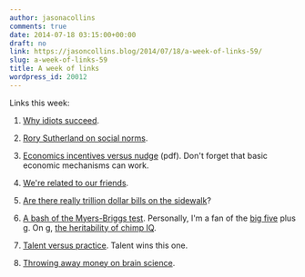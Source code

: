 ```yaml
---
author: jasonacollins
comments: true
date: 2014-07-18 03:15:00+00:00
draft: no
link: https://jasoncollins.blog/2014/07/18/a-week-of-links-59/
slug: a-week-of-links-59
title: A week of links
wordpress_id: 20012
---
```


Links this week:






	
  1. [Why idiots succeed](http://stumblingandmumbling.typepad.com/stumbling_and_mumbling/2014/07/why-idiots-succeed.html).

	
  2. [Rory Sutherland on social norms](http://www.spectator.co.uk/life/the-wiki-man/9264201/why-well-never-go-back-to-smoking-indoors).

	
  3. [Economics incentives versus nudge](http://www.bristol.ac.uk/cmpo/publications/papers/2014/wp328.pdf) (pdf). Don't forget that basic economic mechanisms can work.

	
  4. [We're related to our friends](http://www.npr.org/blogs/health/2014/07/14/331354227/do-we-choose-our-friends-because-they-share-our-genes).

	
  5. [Are there really trillion dollar bills on the sidewalk](http://econlog.econlib.org/archives/2014/07/open_borders_an_3.html)?

	
  6. [A bash of the Myers-Briggs test](http://www.vox.com/2014/7/15/5881947/myers-briggs-personality-test-meaningless). Personally, I'm a fan of the [big five](http://en.wikipedia.org/wiki/Big_Five_personality_traits) plus [g](http://en.wikipedia.org/wiki/G_factor_(psychometrics)). On g, [the heritability of chimp IQ](http://www.nature.com/news/chimpanzee-iq-starts-in-the-genes-1.15533).

	
  7. [Talent versus practice](http://www.nytimes.com/2014/07/15/science/which-matters-more-talent-or-practice.html?_r=2). Talent wins this one.

	
  8. [Throwing away money on brain science](http://www.nytimes.com/2014/07/12/opinion/the-trouble-with-brain-science.html).


